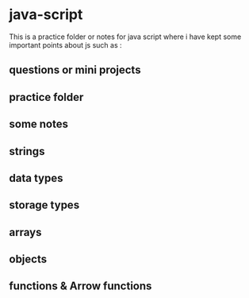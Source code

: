 # java-script
This is a practice folder or notes for java script where i have kept some important points about js such as :

## questions or mini projects
## practice folder
## some notes
## strings
## data types 
## storage types
## arrays
## objects
## functions & Arrow functions
